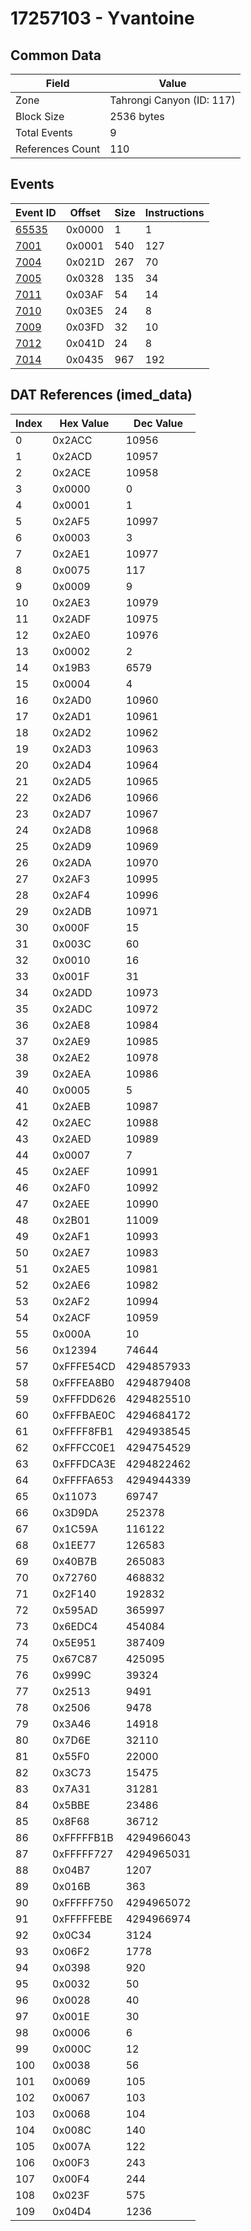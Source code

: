 # 17257103 - Yvantoine

## Common Data

| Field            | Value                     |
|------------------|---------------------------|
| Zone             | Tahrongi Canyon (ID: 117) |
| Block Size       | 2536 bytes                |
| Total Events     | 9                         |
| References Count | 110                       |

## Events

| Event ID            | Offset   |   Size |   Instructions |
|---------------------|----------|--------|----------------|
| [65535](./65535.md) | 0x0000   |      1 |              1 |
| [7001](./7001.md)   | 0x0001   |    540 |            127 |
| [7004](./7004.md)   | 0x021D   |    267 |             70 |
| [7005](./7005.md)   | 0x0328   |    135 |             34 |
| [7011](./7011.md)   | 0x03AF   |     54 |             14 |
| [7010](./7010.md)   | 0x03E5   |     24 |              8 |
| [7009](./7009.md)   | 0x03FD   |     32 |             10 |
| [7012](./7012.md)   | 0x041D   |     24 |              8 |
| [7014](./7014.md)   | 0x0435   |    967 |            192 |

## DAT References (imed_data)

|   Index | Hex Value   |   Dec Value |
|---------|-------------|-------------|
|       0 | 0x2ACC      |       10956 |
|       1 | 0x2ACD      |       10957 |
|       2 | 0x2ACE      |       10958 |
|       3 | 0x0000      |           0 |
|       4 | 0x0001      |           1 |
|       5 | 0x2AF5      |       10997 |
|       6 | 0x0003      |           3 |
|       7 | 0x2AE1      |       10977 |
|       8 | 0x0075      |         117 |
|       9 | 0x0009      |           9 |
|      10 | 0x2AE3      |       10979 |
|      11 | 0x2ADF      |       10975 |
|      12 | 0x2AE0      |       10976 |
|      13 | 0x0002      |           2 |
|      14 | 0x19B3      |        6579 |
|      15 | 0x0004      |           4 |
|      16 | 0x2AD0      |       10960 |
|      17 | 0x2AD1      |       10961 |
|      18 | 0x2AD2      |       10962 |
|      19 | 0x2AD3      |       10963 |
|      20 | 0x2AD4      |       10964 |
|      21 | 0x2AD5      |       10965 |
|      22 | 0x2AD6      |       10966 |
|      23 | 0x2AD7      |       10967 |
|      24 | 0x2AD8      |       10968 |
|      25 | 0x2AD9      |       10969 |
|      26 | 0x2ADA      |       10970 |
|      27 | 0x2AF3      |       10995 |
|      28 | 0x2AF4      |       10996 |
|      29 | 0x2ADB      |       10971 |
|      30 | 0x000F      |          15 |
|      31 | 0x003C      |          60 |
|      32 | 0x0010      |          16 |
|      33 | 0x001F      |          31 |
|      34 | 0x2ADD      |       10973 |
|      35 | 0x2ADC      |       10972 |
|      36 | 0x2AE8      |       10984 |
|      37 | 0x2AE9      |       10985 |
|      38 | 0x2AE2      |       10978 |
|      39 | 0x2AEA      |       10986 |
|      40 | 0x0005      |           5 |
|      41 | 0x2AEB      |       10987 |
|      42 | 0x2AEC      |       10988 |
|      43 | 0x2AED      |       10989 |
|      44 | 0x0007      |           7 |
|      45 | 0x2AEF      |       10991 |
|      46 | 0x2AF0      |       10992 |
|      47 | 0x2AEE      |       10990 |
|      48 | 0x2B01      |       11009 |
|      49 | 0x2AF1      |       10993 |
|      50 | 0x2AE7      |       10983 |
|      51 | 0x2AE5      |       10981 |
|      52 | 0x2AE6      |       10982 |
|      53 | 0x2AF2      |       10994 |
|      54 | 0x2ACF      |       10959 |
|      55 | 0x000A      |          10 |
|      56 | 0x12394     |       74644 |
|      57 | 0xFFFE54CD  |  4294857933 |
|      58 | 0xFFFEA8B0  |  4294879408 |
|      59 | 0xFFFDD626  |  4294825510 |
|      60 | 0xFFFBAE0C  |  4294684172 |
|      61 | 0xFFFF8FB1  |  4294938545 |
|      62 | 0xFFFCC0E1  |  4294754529 |
|      63 | 0xFFFDCA3E  |  4294822462 |
|      64 | 0xFFFFA653  |  4294944339 |
|      65 | 0x11073     |       69747 |
|      66 | 0x3D9DA     |      252378 |
|      67 | 0x1C59A     |      116122 |
|      68 | 0x1EE77     |      126583 |
|      69 | 0x40B7B     |      265083 |
|      70 | 0x72760     |      468832 |
|      71 | 0x2F140     |      192832 |
|      72 | 0x595AD     |      365997 |
|      73 | 0x6EDC4     |      454084 |
|      74 | 0x5E951     |      387409 |
|      75 | 0x67C87     |      425095 |
|      76 | 0x999C      |       39324 |
|      77 | 0x2513      |        9491 |
|      78 | 0x2506      |        9478 |
|      79 | 0x3A46      |       14918 |
|      80 | 0x7D6E      |       32110 |
|      81 | 0x55F0      |       22000 |
|      82 | 0x3C73      |       15475 |
|      83 | 0x7A31      |       31281 |
|      84 | 0x5BBE      |       23486 |
|      85 | 0x8F68      |       36712 |
|      86 | 0xFFFFFB1B  |  4294966043 |
|      87 | 0xFFFFF727  |  4294965031 |
|      88 | 0x04B7      |        1207 |
|      89 | 0x016B      |         363 |
|      90 | 0xFFFFF750  |  4294965072 |
|      91 | 0xFFFFFEBE  |  4294966974 |
|      92 | 0x0C34      |        3124 |
|      93 | 0x06F2      |        1778 |
|      94 | 0x0398      |         920 |
|      95 | 0x0032      |          50 |
|      96 | 0x0028      |          40 |
|      97 | 0x001E      |          30 |
|      98 | 0x0006      |           6 |
|      99 | 0x000C      |          12 |
|     100 | 0x0038      |          56 |
|     101 | 0x0069      |         105 |
|     102 | 0x0067      |         103 |
|     103 | 0x0068      |         104 |
|     104 | 0x008C      |         140 |
|     105 | 0x007A      |         122 |
|     106 | 0x00F3      |         243 |
|     107 | 0x00F4      |         244 |
|     108 | 0x023F      |         575 |
|     109 | 0x04D4      |        1236 |
